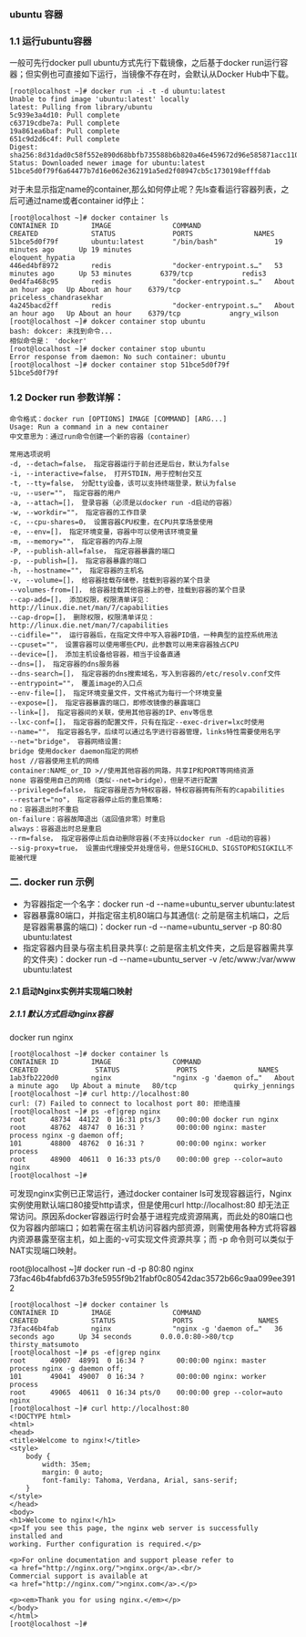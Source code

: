 
### ubuntu 容器
### 1.1 运行ubuntu容器
一般可先行docker pull ubuntu方式先行下载镜像，之后基于docker run运行容器；但实例也可直接如下运行，当镜像不存在时，会默认从Docker Hub中下载。
```
[root@localhost ~]# docker run -i -t -d ubuntu:latest
Unable to find image 'ubuntu:latest' locally
latest: Pulling from library/ubuntu
5c939e3a4d10: Pull complete 
c63719cdbe7a: Pull complete 
19a861ea6baf: Pull complete 
651c9d2d6c4f: Pull complete 
Digest: sha256:8d31dad0c58f552e890d68bbfb735588b6b820a46e459672d96e585871acc110
Status: Downloaded newer image for ubuntu:latest
51bce5d0f79f6a64477b7d16e062e362191a5ed2f08947cb5c1730198efffdab

```
对于未显示指定name的container,那么如何停止呢？先ls查看运行容器列表，之后可通过name或者container id停止：
```language
[root@localhost ~]# docker container ls
CONTAINER ID        IMAGE               COMMAND                  CREATED             STATUS              PORTS               NAMES
51bce5d0f79f        ubuntu:latest       "/bin/bash"              19 minutes ago      Up 19 minutes                           eloquent_hypatia
446ed4bf8972        redis               "docker-entrypoint.s…"   53 minutes ago      Up 53 minutes       6379/tcp            redis3
0ed4fa468c95        redis               "docker-entrypoint.s…"   About an hour ago   Up About an hour    6379/tcp            priceless_chandrasekhar
4a245bacd2ff        redis               "docker-entrypoint.s…"   About an hour ago   Up About an hour    6379/tcp            angry_wilson
[root@localhost ~]# dokcer container stop ubuntu
bash: dokcer: 未找到命令...
相似命令是： 'docker'
[root@localhost ~]# docker container stop ubuntu
Error response from daemon: No such container: ubuntu
[root@localhost ~]# docker container stop 51bce5d0f79f
51bce5d0f79f
```

### 1.2 Docker run 参数详解：
```
命令格式：docker run [OPTIONS] IMAGE [COMMAND] [ARG...]
Usage: Run a command in a new container
中文意思为：通过run命令创建一个新的容器（container）

常用选项说明
-d, --detach=false， 指定容器运行于前台还是后台，默认为false
-i, --interactive=false， 打开STDIN，用于控制台交互
-t, --tty=false， 分配tty设备，该可以支持终端登录，默认为false
-u, --user=""， 指定容器的用户
-a, --attach=[]， 登录容器（必须是以docker run -d启动的容器）
-w, --workdir=""， 指定容器的工作目录
-c, --cpu-shares=0， 设置容器CPU权重，在CPU共享场景使用
-e, --env=[]， 指定环境变量，容器中可以使用该环境变量
-m, --memory=""， 指定容器的内存上限
-P, --publish-all=false， 指定容器暴露的端口
-p, --publish=[]， 指定容器暴露的端口
-h, --hostname=""， 指定容器的主机名
-v, --volume=[]， 给容器挂载存储卷，挂载到容器的某个目录
--volumes-from=[]， 给容器挂载其他容器上的卷，挂载到容器的某个目录
--cap-add=[]， 添加权限，权限清单详见：http://linux.die.net/man/7/capabilities
--cap-drop=[]， 删除权限，权限清单详见：http://linux.die.net/man/7/capabilities
--cidfile=""， 运行容器后，在指定文件中写入容器PID值，一种典型的监控系统用法
--cpuset=""， 设置容器可以使用哪些CPU，此参数可以用来容器独占CPU
--device=[]， 添加主机设备给容器，相当于设备直通
--dns=[]， 指定容器的dns服务器
--dns-search=[]， 指定容器的dns搜索域名，写入到容器的/etc/resolv.conf文件
--entrypoint=""， 覆盖image的入口点
--env-file=[]， 指定环境变量文件，文件格式为每行一个环境变量
--expose=[]， 指定容器暴露的端口，即修改镜像的暴露端口
--link=[]， 指定容器间的关联，使用其他容器的IP、env等信息
--lxc-conf=[]， 指定容器的配置文件，只有在指定--exec-driver=lxc时使用
--name=""， 指定容器名字，后续可以通过名字进行容器管理，links特性需要使用名字
--net="bridge"， 容器网络设置:
bridge 使用docker daemon指定的网桥
host //容器使用主机的网络
container:NAME_or_ID >//使用其他容器的网路，共享IP和PORT等网络资源
none 容器使用自己的网络（类似--net=bridge），但是不进行配置
--privileged=false， 指定容器是否为特权容器，特权容器拥有所有的capabilities
--restart="no"， 指定容器停止后的重启策略:
no：容器退出时不重启
on-failure：容器故障退出（返回值非零）时重启
always：容器退出时总是重启
--rm=false， 指定容器停止后自动删除容器(不支持以docker run -d启动的容器)
--sig-proxy=true， 设置由代理接受并处理信号，但是SIGCHLD、SIGSTOP和SIGKILL不能被代理

```

### 二. docker run 示例
- 为容器指定一个名字：docker run -d --name=ubuntu_server ubuntu:latest
- 容器暴露80端口，并指定宿主机80端口与其通信(: 之前是宿主机端口，之后是容器需暴露的端口)：docker run -d --name=ubuntu_server -p 80:80 ubuntu:latest
- 指定容器内目录与宿主机目录共享(: 之前是宿主机文件夹，之后是容器需共享的文件夹)：docker run -d --name=ubuntu_server -v /etc/www:/var/www ubuntu:latest

#### 2.1 启动Nginx实例并实现端口映射
##### 2.1.1 默认方式启动nginx容器
docker run nginx
```language
[root@localhost ~]# docker container ls
CONTAINER ID        IMAGE               COMMAND                  CREATED              STATUS              PORTS               NAMES
1ab3fb2220d0        nginx               "nginx -g 'daemon of…"   About a minute ago   Up About a minute   80/tcp              quirky_jennings
[root@localhost ~]# curl http://localhost:80
curl: (7) Failed to connect to localhost port 80: 拒绝连接
[root@localhost ~]# ps -ef|grep nginx
root      48734  44122  0 16:31 pts/3    00:00:00 docker run nginx
root      48762  48747  0 16:31 ?        00:00:00 nginx: master process nginx -g daemon off;
101       48800  48762  0 16:31 ?        00:00:00 nginx: worker process
root      48900  40611  0 16:33 pts/0    00:00:00 grep --color=auto nginx
[root@localhost ~]# 

```
可发现nginx实例已正常运行，通过docker container ls可发现容器运行，Nginx实例使用默认端口80接受http请求，但是使用curl http://localhost:80 却无法正常访问。原因系docker容器运行时会基于进程完成资源隔离，而此处的80端口也仅为容器内部端口；如若需在宿主机访问容器内部资源，则需使用各种方式将容器内资源暴露至宿主机，如上面的-v可实现文件资源共享；而 -p 命令则可以类似于NAT实现端口映射。

root@localhost ~]# docker run -d -p 80:80 nginx
73fac46b4fabfd637b3fe5955f9b21fabf0c80542dac3572b66c9aa099ee3912
```language
[root@localhost ~]# docker container ls
CONTAINER ID        IMAGE               COMMAND                  CREATED             STATUS              PORTS                NAMES
73fac46b4fab        nginx               "nginx -g 'daemon of…"   36 seconds ago      Up 34 seconds       0.0.0.0:80->80/tcp   thirsty_matsumoto
[root@localhost ~]# ps -ef|grep nginx
root      49007  48991  0 16:34 ?        00:00:00 nginx: master process nginx -g daemon off;
101       49041  49007  0 16:34 ?        00:00:00 nginx: worker process
root      49065  40611  0 16:34 pts/0    00:00:00 grep --color=auto nginx
[root@localhost ~]# curl http://localhost:80
<!DOCTYPE html>
<html>
<head>
<title>Welcome to nginx!</title>
<style>
    body {
        width: 35em;
        margin: 0 auto;
        font-family: Tahoma, Verdana, Arial, sans-serif;
    }
</style>
</head>
<body>
<h1>Welcome to nginx!</h1>
<p>If you see this page, the nginx web server is successfully installed and
working. Further configuration is required.</p>

<p>For online documentation and support please refer to
<a href="http://nginx.org/">nginx.org</a>.<br/>
Commercial support is available at
<a href="http://nginx.com/">nginx.com</a>.</p>

<p><em>Thank you for using nginx.</em></p>
</body>
</html>
[root@localhost ~]# 

```
